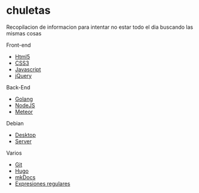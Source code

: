 # chuletas
Recopilacion de informacion para intentar no estar todo el dia buscando las mismas cosas

Front-end  
* [Html5](https://github.com/BrusBilis/chuletas/blob/master/docs/content/frontend/html5.md)  
* [CSS3](https://github.com/BrusBilis/chuletas/blob/master/docs/content/frontend/css3.md)  
* [Javascript](https://github.com/BrusBilis/chuletas/blob/master/docs/content/frontend/js.md)  
* [jQuery](https://github.com/BrusBilis/chuletas/blob/master/docs/content/frontend/jquery.md)

Back-End  
* [Golang](https://github.com/BrusBilis/chuletas/blob/master/docs/content/backend/golang.md)  
* [NodeJS](https://github.com/BrusBilis/chuletas/blob/master/docs/content/backend/nodejs.md)
* [Meteor](https://github.com/BrusBilis/chuletas/blob/master/docs/content/backend/meteor.md)

Debian  
* [Desktop](https://github.com/BrusBilis/chuletas/blob/master/docs/content/debian/desktop.md) 
* [Server](https://github.com/BrusBilis/chuletas/blob/master/docs/content/debian/server.md)  

Varios  
* [Git](https://github.com/BrusBilis/chuletas/blob/master/docs/content/varios/git.md)
* [Hugo](https://github.com/BrusBilis/chuletas/blob/master/docs/content/varios/hugo.md) 
* [mkDocs](https://github.com/BrusBilis/chuletas/blob/master/docs/content/varios/mkdocs.md)
* [Expresiones regulares](https://github.com/BrusBilis/chuletas/blob/master/docs/content/varios/expreregulares.md) 